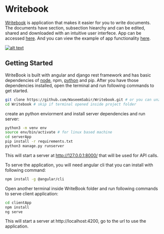 # Writebook
[Writebook](https://writebook.vercel.app/) is application that makes it easier for you to write documents. The documents have section, subsection hiearchy and can be edited, shared and downloaded with an intuitive user interfece. App can be accessed [here](https://writebook.vercel.app/). And you can view the example of app functionality [here](https://github.com/WaseemSabir/Writebook/tree/master/ScreenShots).

[![alt text](https://i.ibb.co/Gk2Fnzf/write-Book-appshot.png)](https://writebook.vercel.app/)
## Getting Started
WriteBook is built with angular and django rest framework and has basic dependencies of [node](https://nodejs.org/en/), npm, [python](https://www.python.org/) and pip. After you have those dependencies  installed, open the terminal and run following commands to get started.

```bash
git clone https://github.com/WaseemSabir/Writebook.git # or you can unzip the code
cd Writebook # skip if terminal opened inside project folder
```

create an python enviorment and install server dependencies and run server:
```bash
python3 -m venv env
source env/bin/activate # for linux based machine
cd serverApp
pip install -r requirements.txt
python3 manage.py runserver
```
This will start a server at http://127.0.0.1:8000/ that will be used for API calls.

To serve the application, you will need angular cli that you can install with following command:
```bash
npm install -g @angular/cli
```

Open another terminal inside WriteBook folder and run following commands to serve client application:
```bash
cd clientApp
npm install
ng serve
```

This will start a server at http://localhost:4200, go to the url to use the application.